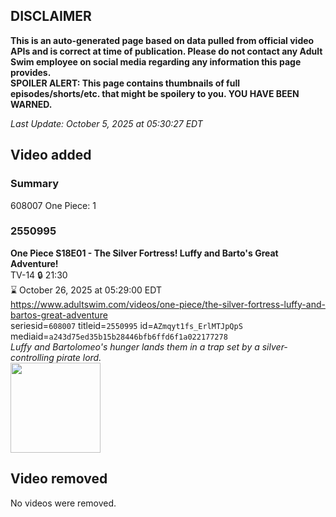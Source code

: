 ## DISCLAIMER
**This is an auto-generated page based on data pulled from official video APIs and is correct at time of publication. Please do not contact any Adult Swim employee on social media regarding any information this page provides.**  
**SPOILER ALERT: This page contains thumbnails of full episodes/shorts/etc. that might be spoilery to you. YOU HAVE BEEN WARNED.**  

_Last Update: October 5, 2025 at 05:30:27 EDT_
## Video added
### Summary
608007 One Piece: 1  
### 2550995
**One Piece S18E01 - The Silver Fortress! Luffy and Barto's Great Adventure!**  
TV-14 🔒 21:30  
⌛ October 26, 2025 at 05:29:00 EDT  
https://www.adultswim.com/videos/one-piece/the-silver-fortress-luffy-and-bartos-great-adventure  
seriesid=`608007` titleid=`2550995` id=`AZmqyt1fs_ErlMTJpQpS` mediaid=`a243d75ed35b15b28446bfb6ffd6f1a022177278`  
_Luffy and Bartolomeo's hunger lands them in a trap set by a silver-controlling pirate lord._  
<a href="https://media.cdn.adultswim.com/uploads/20251003/thumbnails/2_25103129357-OP747_S18Ep1.jpg"><img src="https://media.cdn.adultswim.com/uploads/20251003/thumbnails/2_25103129357-OP747_S18Ep1.jpg" height="144px" /></a>
## Video removed
No videos were removed.  
